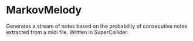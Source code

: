 # MarkovMelody
Generates a stream of notes based on the probability of consecutive notes extracted from a midi file. Written in SuperCollider.
